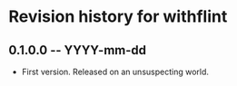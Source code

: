 # Revision history for withflint

## 0.1.0.0 -- YYYY-mm-dd

* First version. Released on an unsuspecting world.
